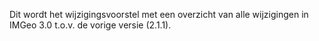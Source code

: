Dit wordt het wijzigingsvoorstel met een overzicht van alle wijzigingen in IMGeo 3.0 t.o.v. de vorige versie (2.1.1).

